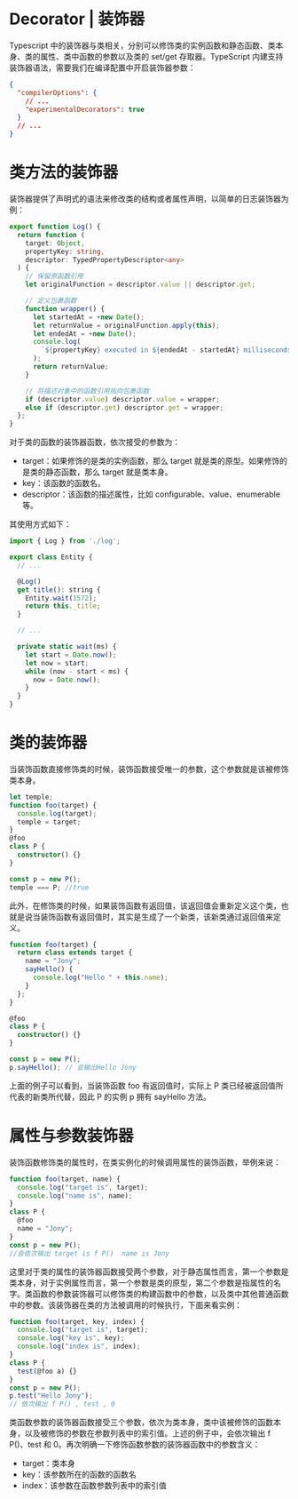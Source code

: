 # Decorator | 装饰器

Typescript 中的装饰器与类相关，分别可以修饰类的实例函数和静态函数、类本身、类的属性、类中函数的参数以及类的 set/get 存取器。TypeScript 内建支持装饰器语法，需要我们在编译配置中开启装饰器参数：

```json
{
  "compilerOptions": {
    // ...
    "experimentalDecorators": true
  }
  // ...
}
```

# 类方法的装饰器

装饰器提供了声明式的语法来修改类的结构或者属性声明，以简单的日志装饰器为例：

```ts
export function Log() {
  return function (
    target: Object,
    propertyKey: string,
    descriptor: TypedPropertyDescriptor<any>
  ) {
    // 保留原函数引用
    let originalFunction = descriptor.value || descriptor.get;

    // 定义包裹函数
    function wrapper() {
      let startedAt = +new Date();
      let returnValue = originalFunction.apply(this);
      let endedAt = +new Date();
      console.log(
        `${propertyKey} executed in ${endedAt - startedAt} milliseconds`
      );
      return returnValue;
    }

    // 将描述对象中的函数引用指向包裹函数
    if (descriptor.value) descriptor.value = wrapper;
    else if (descriptor.get) descriptor.get = wrapper;
  };
}
```

对于类的函数的装饰器函数，依次接受的参数为：

- target：如果修饰的是类的实例函数，那么 target 就是类的原型。如果修饰的是类的静态函数，那么 target 就是类本身。
- key：该函数的函数名。
- descriptor：该函数的描述属性，比如 configurable、value、enumerable 等。

其使用方式如下：

```js
import { Log } from './log';

export class Entity {
  // ...

  @Log()
  get title(): string {
    Entity.wait(1572);
    return this._title;
  }

  // ...

  private static wait(ms) {
    let start = Date.now();
    let now = start;
    while (now - start < ms) {
      now = Date.now();
    }
  }
}
```

# 类的装饰器

当装饰函数直接修饰类的时候，装饰函数接受唯一的参数，这个参数就是该被修饰类本身。

```ts
let temple;
function foo(target) {
  console.log(target);
  temple = target;
}
@foo
class P {
  constructor() {}
}

const p = new P();
temple === P; //true
```

此外，在修饰类的时候，如果装饰函数有返回值，该返回值会重新定义这个类，也就是说当装饰函数有返回值时，其实是生成了一个新类，该新类通过返回值来定义。

```ts
function foo(target) {
  return class extends target {
    name = "Jony";
    sayHello() {
      console.log("Hello " + this.name);
    }
  };
}

@foo
class P {
  constructor() {}
}

const p = new P();
p.sayHello(); // 会输出Hello Jony
```

上面的例子可以看到，当装饰函数 foo 有返回值时，实际上 P 类已经被返回值所代表的新类所代替，因此 P 的实例 p 拥有 sayHello 方法。

# 属性与参数装饰器

装饰函数修饰类的属性时，在类实例化的时候调用属性的装饰函数，举例来说：

```ts
function foo(target, name) {
  console.log("target is", target);
  console.log("name is", name);
}
class P {
  @foo
  name = "Jony";
}
const p = new P();
//会依次输出 target is f P()  name is Jony
```

这里对于类的属性的装饰器函数接受两个参数，对于静态属性而言，第一个参数是类本身，对于实例属性而言，第一个参数是类的原型，第二个参数是指属性的名字。类函数的参数装饰器可以修饰类的构建函数中的参数，以及类中其他普通函数中的参数。该装饰器在类的方法被调用的时候执行，下面来看实例：

```ts
function foo(target, key, index) {
  console.log("target is", target);
  console.log("key is", key);
  console.log("index is", index);
}
class P {
  test(@foo a) {}
}
const p = new P();
p.test("Hello Jony");
// 依次输出 f P() , test , 0
```

类函数参数的装饰器函数接受三个参数，依次为类本身，类中该被修饰的函数本身，以及被修饰的参数在参数列表中的索引值。上述的例子中，会依次输出 f P()、test 和 0。再次明确一下修饰函数参数的装饰器函数中的参数含义：

- target：类本身
- key：该参数所在的函数的函数名
- index：该参数在函数参数列表中的索引值
